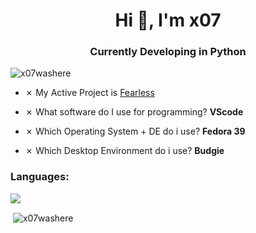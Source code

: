 <h1 align="center">Hi 👋, I'm x07</h1>
<h3 align="center">Currently Developing in Python</h3>
<p align="left"> <img src="https://komarev.com/ghpvc/?username=x07washere&label=Profile%20views&color=0e75b6&style=flat" alt="x07washere" /> </p>

- ✗ My Active Project is [Fearless](https://dsc.gg/fearlessxyz)

- ✗ What software do I use for programming? **VScode**

- ✗ Which Operating System + DE do i use? **Fedora 39**
- ✗ Which Desktop Environment do i use? **Budgie**

<h3 align="left">Languages:</h3>
<p align="left"> <img src="https://camo.githubusercontent.com/55e4079e69ec5d8246620ecff24ed093877ab0f9011e71d8dec0a2c460c886ab/68747470733a2f2f696d672e736869656c64732e696f2f62616467652f507974686f6e2d3337373641423f7374796c653d666f722d7468652d6261646765266c6f676f3d707974686f6e266c6f676f436f6c6f723d7768697465" /> </p>

<p>&nbsp;<img align="center" src="https://github-readme-stats.vercel.app/api?username=x07washere&show_icons=true&locale=en" alt="x07washere" /></p>
